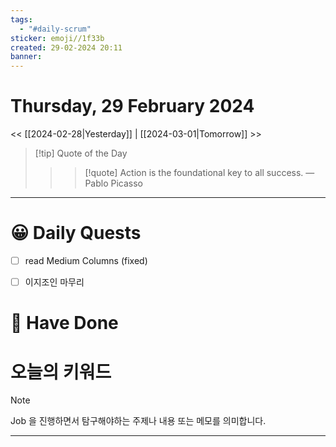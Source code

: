 ```yaml
---
tags:
  - "#daily-scrum"
sticker: emoji//1f33b
created: 29-02-2024 20:11
banner:
---
```

# Thursday, 29 February 2024
<< [[2024-02-28|Yesterday]] | [[2024-03-01|Tomorrow]] >>

> [!tip] Quote of the Day  
> > > [!quote] Action is the foundational key to all success.
> — Pablo Picasso

---

#  😀 Daily Quests
- [ ] read Medium Columns (fixed)
- [ ] 이지조인 마무리


# 🙂 Have Done



# 오늘의 키워드

> [!NOTE]
> Job 을 진행하면서 탐구해야하는 주제나 내용 또는 메모를 의미합니다.


---
